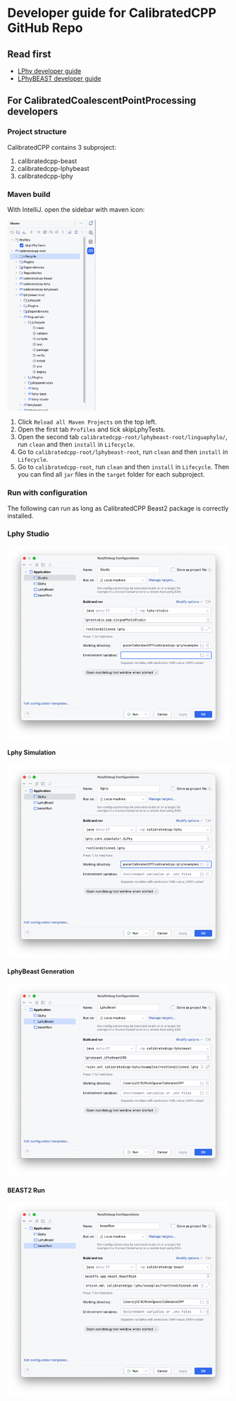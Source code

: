 # Developer guide for CalibratedCPP GitHub Repo

## Read first

- [LPhy developer guide](https://github.com/LinguaPhylo/linguaPhylo/blob/master/DEV_NOTE.md)
- [LPhyBEAST developer guide](https://github.com/LinguaPhylo/LPhyBeast/blob/master/DEV_NOTE.md)


## For CalibratedCoalescentPointProcessing developers

### Project structure
CalibratedCPP contains 3 subproject:

1. calibratedcpp-beast
2. calibratedcpp-lphybeast
3. calibratedcpp-lphy

### Maven build

With IntelliJ. open the sidebar with maven icon:

<a href="./figures/sidebar.png">
<img src="./figures/sidebar.png" width="200"/>
</a>

1. Click `Reload all Maven Projects` on the top left.
2. Open the first tab `Profiles` and tick skipLphyTests.
3. Open the second tab `calibratedcpp-root/lphybeast-root/linguaphylo/`, run `clean` and then `install` in `Lifecycle`.
4. Go to `calibratedcpp-root/lphybeast-root`, run `clean` and then `install` in `Lifecycle`.
5. Go to `calibratedcpp-root`, run `clean` and then `install` in `Lifecycle`.
Then you can find all `jar` files in the `target` folder for each subproject.

### Run with configuration

The following can run as long as CalibratedCPP Beast2 package is correctly installed.

### Lphy Studio
<a href="./figures/studio.png">
<img src="./figures/studio.png"/>
</a>

#### Lphy Simulation
<a href="./figures/Slphy.png">
<img src="./figures/Slphy.png"/>
</a>

#### LphyBeast Generation
<a href="./figures/lphybeast.png">
<img src="./figures/lphybeast.png"/>
</a>

#### BEAST2 Run
<a href="./figures/beastRun.png">
<img src="./figures/beastRun.png"/>
</a>
